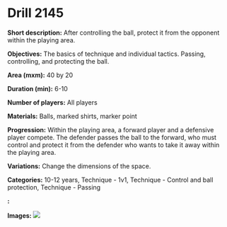# Drill 2145

**Short description:**
After controlling the ball, protect it from the opponent within the playing area.

**Objectives:**
The basics of technique and individual tactics. Passing, controlling, and protecting the ball.

**Area (mxm):**
40 by 20

**Duration (min):**
6-10

**Number of players:**
All players

**Materials:**
Balls, marked shirts, marker point

**Progression:**
Within the playing area, a forward player and a defensive player compete. The defender passes the ball to the forward, who must control and protect it from the defender who wants to take it away within the playing area.

**Variations:**
Change the dimensions of the space.

**Categories:**
10-12 years, Technique - 1v1, Technique - Control and ball protection, Technique - Passing

**:**


**Images:**
![](https://www.coachingfutsal.com/\images\4c90db5b-1d99-4cf6-9201-ee5f1238e440_267.png)

